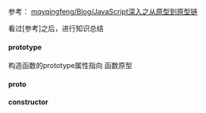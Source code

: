 参考： [mqyqingfeng/Blog/JavaScript深入之从原型到原型链](https://github.com/mqyqingfeng/Blog/issues/2)

看过[参考]之后，进行知识总结

#### prototype
  构造函数的prototype属性指向 函数原型
  
  
#### __proto__

  
#### constructor

